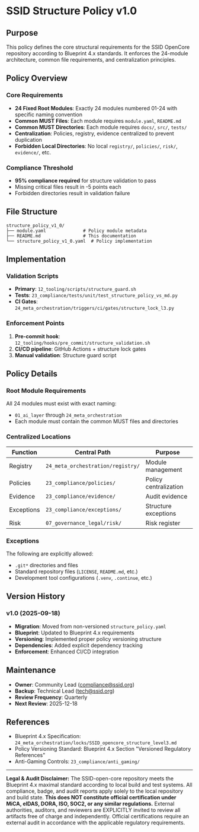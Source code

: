 # SSID Structure Policy v1.0

## Purpose

This policy defines the core structural requirements for the SSID OpenCore repository according to Blueprint 4.x standards. It enforces the 24-module architecture, common file requirements, and centralization principles.

## Policy Overview

### Core Requirements

- **24 Fixed Root Modules**: Exactly 24 modules numbered 01-24 with specific naming convention
- **Common MUST Files**: Each module requires `module.yaml`, `README.md`
- **Common MUST Directories**: Each module requires `docs/`, `src/`, `tests/`
- **Centralization**: Policies, registry, evidence centralized to prevent duplication
- **Forbidden Local Directories**: No local `registry/`, `policies/`, `risk/`, `evidence/`, etc.

### Compliance Threshold

- **95% compliance required** for structure validation to pass
- Missing critical files result in -5 points each
- Forbidden directories result in validation failure

## File Structure

```
structure_policy_v1_0/
├── module.yaml              # Policy module metadata
├── README.md                # This documentation
└── structure_policy_v1_0.yaml  # Policy implementation
```

## Implementation

### Validation Scripts
- **Primary**: `12_tooling/scripts/structure_guard.sh`
- **Tests**: `23_compliance/tests/unit/test_structure_policy_vs_md.py`
- **CI Gates**: `24_meta_orchestration/triggers/ci/gates/structure_lock_l3.py`

### Enforcement Points
1. **Pre-commit hook**: `12_tooling/hooks/pre_commit/structure_validation.sh`
2. **CI/CD pipeline**: GitHub Actions + structure lock gates
3. **Manual validation**: Structure guard script

## Policy Details

### Root Module Requirements

All 24 modules must exist with exact naming:
- `01_ai_layer` through `24_meta_orchestration`
- Each module must contain the common MUST files and directories

### Centralized Locations

| Function | Central Path | Purpose |
|----------|--------------|---------|
| Registry | `24_meta_orchestration/registry/` | Module management |
| Policies | `23_compliance/policies/` | Policy centralization |
| Evidence | `23_compliance/evidence/` | Audit evidence |
| Exceptions | `23_compliance/exceptions/` | Structure exceptions |
| Risk | `07_governance_legal/risk/` | Risk register |

### Exceptions

The following are explicitly allowed:
- `.git*` directories and files
- Standard repository files (`LICENSE`, `README.md`, etc.)
- Development tool configurations (`.venv`, `.continue`, etc.)

## Version History

### v1.0 (2025-09-18)
- **Migration**: Moved from non-versioned `structure_policy.yaml`
- **Blueprint**: Updated to Blueprint 4.x requirements
- **Versioning**: Implemented proper policy versioning structure
- **Dependencies**: Added explicit dependency tracking
- **Enforcement**: Enhanced CI/CD integration

## Maintenance

- **Owner**: Community Lead (compliance@ssid.org)
- **Backup**: Technical Lead (tech@ssid.org)
- **Review Frequency**: Quarterly
- **Next Review**: 2025-12-18

## References

- Blueprint 4.x Specification: `24_meta_orchestration/locks/SSID_opencore_structure_level3.md`
- Policy Versioning Standard: Blueprint 4.x Section "Versioned Regulatory References"
- Anti-Gaming Controls: `23_compliance/anti_gaming/`

---

**Legal & Audit Disclaimer:**
The SSID-open-core repository meets the Blueprint 4.x maximal standard according to local build and test systems.
All compliance, badge, and audit reports apply solely to the local repository and build state.
**This does NOT constitute official certification under MiCA, eIDAS, DORA, ISO, SOC2, or any similar regulations.**
External authorities, auditors, and reviewers are EXPLICITLY invited to review all artifacts free of charge and independently.
Official certifications require an external audit in accordance with the applicable regulatory requirements.